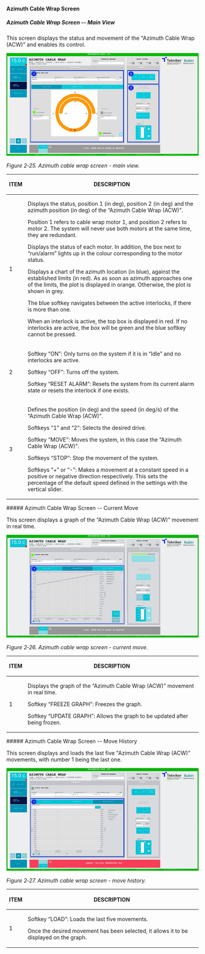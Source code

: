 #### Azimuth Cable Wrap Screen

##### Azimuth Cable Wrap Screen -- Main View

This screen displays the status and movement of the "Azimuth Cable Wrap (ACW)” and enables its control.

![](../Resources/media/image32.png)

*Figure 2‑25. Azimuth cable wrap screen - main view.*

<table class="table">
<colgroup>
<col style="width: 13<col style="width: 86</colgroup>
<thead>
<tr class="header">
<th><p>ITEM</p></th>
<th><p>DESCRIPTION</p></th>
</tr>
</thead>
<tbody>
<tr class="odd">
<td><p>1</p></td>
<td><p>Displays the status, position 1 (in deg), position 2 (in deg) and the azimuth position (in deg) of the “Azimuth
Cable Wrap (ACW)”.</p>
<p>Position 1 refers to cable wrap motor 1, and position 2 refers to motor 2. The
system will never use both motors at the same time, they are redundant.</p>
<p>Displays the status of each motor. In addition, the box next to “run/alarm” lights up in the colour corresponding to the
motor status.</p>
<p>Displays a chart of the azimuth location (in blue), against the established limits (in red). As
as soon as azimuth approaches one of the limits, the plot is displayed in orange. Otherwise, the plot
is shown in grey.</p>
<p>The blue softkey navigates between the active interlocks, if there is more than one.</p>
<p>When an interlock is active, the top box is displayed in red. If no interlocks are active, the
box will be green and the blue softkey cannot be pressed.</p></td>
</tr>
<tr class="even">
<td><p>2</p></td>
<td><p>Softkey “ON”: Only turns on the system if it is in “Idle” and no interlocks are active.</p>
<p>Softkey “OFF”: Turns off the system.</p>
<p>Softkey “RESET ALARM”: Resets the system from its current alarm state or resets the
interlock if one exists.</p></td>
</tr>
<tr class="odd">
<td><p>3</p></td>
<td><p>Defines the position (in deg) and the speed (in deg/s) of the “Azimuth Cable Wrap (ACW)”.</p>
<p>Softkeys “1” and “2”: Selects the desired drive.</p>
<p>Softkey “MOVE”: Moves the system, in this case the “Azimuth Cable Wrap (ACW)”.</p>
<p>Softkeys “STOP”: Stop the movement of the system.</p>
<p>Softkeys “+” or “-”: Makes a movement at a constant speed in a positive or negative direction
respectively. This sets the percentage of the default speed defined in the settings with the
vertical slider.</p></td>
</tr>
</tbody>
</table>
##### Azimuth Cable Wrap Screen -- Current Move

This screen displays a graph of the “Azimuth Cable Wrap (ACW)” movement in real time.

![](../Resources/media/image33.png)

*Figure 2‑26. Azimuth cable wrap screen - current move.*

<table class="table">
<colgroup>
<col style="width: 13<col style="width: 86</colgroup>
<thead>
<tr class="header">
<th><p>ITEM</p></th>
<th><p>DESCRIPTION</p></th>
</tr>
</thead>
<tbody>
<tr class="odd">
<td><p>1</p></td>
<td><p>Displays the graph of the “Azimuth Cable Wrap (ACW)” movement in real time.</p>
<p>Softkey “FREEZE GRAPH”: Freezes the graph.</p>
<p>Softkey “UPDATE GRAPH”: Allows the graph to be updated after being frozen.</p></td>
</tr>
</tbody>
</table>
##### Azimuth Cable Wrap Screen -- Move History

This screen displays and loads the last five "Azimuth Cable Wrap (ACW)” movements, with number 1 being the last one.

![](../Resources/media/image34.png)

*Figure 2‑27. Azimuth cable wrap screen - move history.*

<table class="table">
<colgroup>
<col style="width: 13<col style="width: 86</colgroup>
<thead>
<tr class="header">
<th><p>ITEM</p></th>
<th><p>DESCRIPTION</p></th>
</tr>
</thead>
<tbody>
<tr class="odd">
<td><p>1</p></td>
<td><p>Softkey “LOAD”: Loads the last five movements.</p>
<p>Once the desired movement has been selected, it allows it to be displayed on the graph.</p></td>
</tr>
</tbody>
</table>
